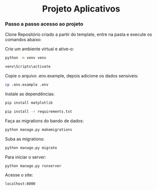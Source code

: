 <h1 align="center"> Projeto Aplicativos</h1>

### Passo a passo acesso ao projeto

Clone Repositório criado a partir do template, entre na pasta e execute os comandos abaixo:

Crie um ambiente virtual e ative-o:
```sh
python -m venv venv
```

```sh
venv\Scripts\activate
```

Copie o arquivo .env.example, depois adicione os dados sensíveis:
```sh
cp .env.example .env
```

Instale as dependências:
```sh
pip install matplotlib

pip install -r requirements.txt
```

Faça as migrations do bando de dados:
```sh
python manage.py makemigrations
```

Suba as migrations:
```sh
python manage.py migrate
```

Para iniciar o server:
```sh
python manage.py runserver
```

Acesse o site:
```sh
localhost:8000
```
